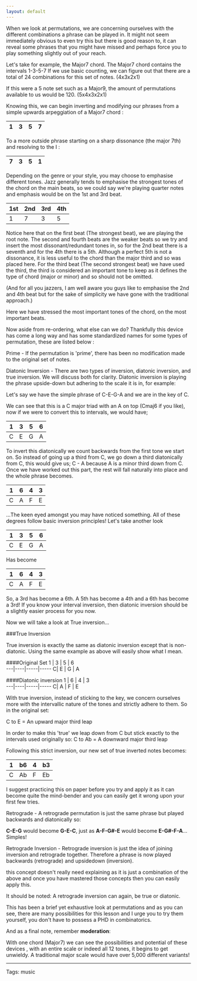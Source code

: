 ```yaml
---
layout: default
---
```


When we look at permutations, we are concerning ourselves with the different combinations a phrase can be played in. It might not seem immediately obvious to even try this but there is good reason to, it can reveal some phrases that you might have missed and perhaps force you to play something slightly out of your reach.

Let's take for example, the Major7 chord.
The Major7 chord contains the intervals 1-3-5-7
If we use basic counting, we can figure out that there are a total of 24 combinations for this set of notes. (4x3x2x1)

If this were a 5 note set such as a Major9, the amount of permutations available to us would be 120. (5x4x3x2x1)

Knowing this, we can begin inverting and modifying our phrases from a simple upwards arpeggiation of a Major7 chord :

1  |  3 | 5    | 7   
---|----|-----|-----

To a more outside phrase starting on a sharp dissonance (the major 7th) and resolving to the I :

7  |  3 | 5    | 1   
---|----|-----|-----

Depending on the genre or your style, you may choose to emphasise different tones. Jazz generally tends to emphasise the strongest tones of the chord on the main beats, so we could say we're playing quarter notes and emphasis would be on the 1st and 3rd beat.

1st  | 2nd  | 3rd    | 4th   
---|----|-----|-----
1|  7   | 3   | 5

Notice here that on the first beat (The strongest beat), we are playing the root note. The second and fourth beats are the weaker beats so we try and insert the most dissonant/redundant tones in, so for the 2nd beat there is a seventh and for the 4th there is a 5th. Although a perfect 5th is not a dissonance, it is less useful to the chord than the major third and so was placed here.
For the third beat (The second strongest beat) we have used the third, the third is considered an important tone to keep as it defines the type of chord (major or minor) and so should not be omitted.

(And for all you jazzers, I am well aware you guys like to emphasise the 2nd and 4th beat but for the sake of simplicity we have gone with the traditional approach.)
 
Here we have stressed the most important tones of the chord, on the most important beats.

Now aside from re-ordering, what else can we do?
Thankfully this device has come a long way and has some standardized names for some types of permutation, these are listed below :

Prime - If the permutation is 'prime', there has been no modification made to the original set of notes.    

Diatonic Inversion - There are two types of inversion, diatonic inversion, and true inversion. We will discuss both for clarity. Diatonic inversion is playing the phrase upside-down but adhering to the scale it is in, for example:

Let's say we have the simple phrase of C-E-G-A and we are in the key of C.

We can see that this is a C major triad with an A on top (Cmaj6 if you like), now if we were to convert this to intervals, we would have;

1  | 3  | 5    | 6   
---|----|-----|-----
C|  E   | G   | A  

To invert this diatonically we count backwards from the first tone we start on. So instead of going up a third from C, we go down a third diatonically from C, this would give us;
C - A
because A is a minor third down from C.
Once we have worked out this part, the rest will fall naturally into place and the whole phrase becomes.

1  | 6  | 4    | 3   
---|----|-----|-----
C|  A   | F   | E

...The keen eyed amongst you may have noticed something. All of these degrees follow basic inversion principles!
Let's take another look

1  | 3  | 5    | 6   
---|----|-----|-----
C|  E   | G   | A  

Has become

1  | 6  | 4    | 3   
---|----|-----|-----
C|  A   | F   | E

So, a 3rd has become a 6th. A 5th has become a 4th and a 6th has become a 3rd!
If you know your interval inversion, then diatonic inversion should be a slightly easier process for you now.

Now we will take a look at True inversion...

###True Inversion

True inversion is exactly the same as diatonic inversion except that is non-diatonic. Using the same example as above will easily show what I mean.

####Original Set
1  | 3  | 5    | 6   
---|----|-----|-----
C|  E   | G   | A  


####Diatonic inversion
1  | 6  | 4    | 3   
---|----|-----|-----
C|  A   | F   | E

With true inversion, instead of sticking to the key, we concern ourselves more with the intervallic nature of the tones and strictly adhere to them.
So in the original set:

C to E = An upward major third leap

In order to make this 'true' we leap down from C but stick exactly to the intervals used originally so:
C to Ab = A downward major third leap

Following this strict inversion, our new set of true inverted notes becomes:

1  | b6  | 4    | b3   
---|----|-----|-----
C|  Ab   | F   | Eb

I suggest practicing this on paper before you try and apply it as it can become quite the mind-bender and you can easily get it wrong upon your first few tries.

Retrograde - A retrograde permutation is just the same phrase but played backwards and diatonically so:

**C-E-G** would become **G-E-C**, just as **A-F-G#-E** would become **E-G#-F-A**... Simples!

Retrograde Inversion -  Retrograde inversion is just the idea of joining inversion and retrograde together. Therefore a phrase is now played backwards (retrograde) and upsidedown (inversion).

this concept doesn't really need explaining as it is just a combination of the above and once you have mastered those concepts then you can easily apply this.

It should be noted: A retrograde inversion can again, be true or diatonic.

 This has been a brief yet exhaustive look at permutations and as you can see, there are many possibilities for this lesson and I urge you to try them yourself, you don't have to possess a PHD in combinatorics.

And as a final note, remember **moderation**:

With one chord (Major7) we can see the possibilities and potential of these devices , with an entire scale or indeed all 12 tones, it begins to get unwieldy. A traditional major scale would have over 5,000 different variants!

----

Tags: music
